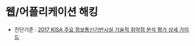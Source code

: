 # 웹/어플리케이션 해킹

- 진단기준 : [2017 KISA 주요 정보통신기반시설 기술적 취약점 분석 평가 상세 가이드](https://www.kisa.or.kr/public/laws/laws3_View.jsp?cPage=6&mode=view&p_No=259&b_No=259&d_No=106&ST=T&SV)
